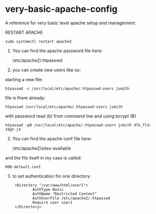# very-basic-apache-config
A reference for very basic level apache setup and management. 


RESTART APACHE

    sudo systemctl restart apache2



1) You can find the apache password file here: 

    /etc/apache2/.htpasswd

2) you can create new users like so: 

starting a new file: 

    htpasswd -c /usr/local/etc/apache/.htpasswd-users jsmith

file is there already: 

    htpasswd /usr/local/etc/apache/.htpasswd-users jsmith

with password read (b) from command line and using bcrypt (B)

    htpasswd -pB /usr/local/etc/apache/.htpasswd-users jsmith 4lk_fld-34gt-j4

2) You can find the apache conf file here: 

    /etc/apache2/sites-available

and the file itself in my case is called: 

    000-default.conf

3) to set authentication for one directory: 

        <Directory "/var/www/html/user1">
                AuthType Basic
                AuthName "Restricted Content"
                AuthUserFile /etc/apache2/.htpasswd
                Require user user1
        </Directory> 
